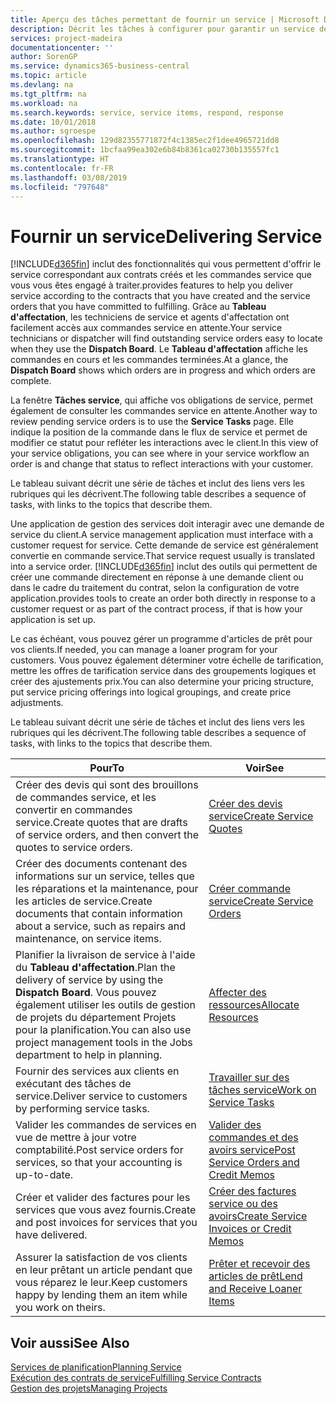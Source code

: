 ```yaml
---
title: Aperçu des tâches permettant de fournir un service | Microsoft Docs
description: Décrit les tâches à configurer pour garantir un service de qualité et respecter les engagement vis-à-vis des clients.
services: project-madeira
documentationcenter: ''
author: SorenGP
ms.service: dynamics365-business-central
ms.topic: article
ms.devlang: na
ms.tgt_pltfrm: na
ms.workload: na
ms.search.keywords: service, service items, respond, response
ms.date: 10/01/2018
ms.author: sgroespe
ms.openlocfilehash: 129d82355771872f4c1385ec2f1dee4965721dd8
ms.sourcegitcommit: 1bcfaa99ea302e6b84b8361ca02730b135557fc1
ms.translationtype: HT
ms.contentlocale: fr-FR
ms.lasthandoff: 03/08/2019
ms.locfileid: "797648"
---
```

# <a name="delivering-service"></a><span data-ttu-id="2396b-103">Fournir un service</span><span class="sxs-lookup"><span data-stu-id="2396b-103">Delivering Service</span></span>
[!INCLUDE[d365fin](includes/d365fin_md.md)] <span data-ttu-id="2396b-104">inclut des fonctionnalités qui vous permettent d'offrir le service correspondant aux contrats créés et les commandes service que vous vous êtes engagé à traiter.</span><span class="sxs-lookup"><span data-stu-id="2396b-104">provides features to help you deliver service according to the contracts that you have created and the service orders that you have committed to fulfilling.</span></span> <span data-ttu-id="2396b-105">Grâce au **Tableau d'affectation**, les techniciens de service et agents d'affectation ont facilement accès aux commandes service en attente.</span><span class="sxs-lookup"><span data-stu-id="2396b-105">Your service technicians or dispatcher will find outstanding service orders easy to locate when they use the **Dispatch Board**.</span></span> <span data-ttu-id="2396b-106">Le **Tableau d'affectation** affiche les commandes en cours et les commandes terminées.</span><span class="sxs-lookup"><span data-stu-id="2396b-106">At a glance, the **Dispatch Board** shows which orders are in progress and which orders are complete.</span></span>  
  
<span data-ttu-id="2396b-107">La fenêtre **Tâches service**, qui affiche vos obligations de service, permet également de consulter les commandes service en attente.</span><span class="sxs-lookup"><span data-stu-id="2396b-107">Another way to review pending service orders is to use the **Service Tasks** page.</span></span> <span data-ttu-id="2396b-108">Elle indique la position de la commande dans le flux de service et permet de modifier ce statut pour refléter les interactions avec le client.</span><span class="sxs-lookup"><span data-stu-id="2396b-108">In this view of your service obligations, you can see where in your service workflow an order is and change that status to reflect interactions with your customer.</span></span>  
  
<span data-ttu-id="2396b-109">Le tableau suivant décrit une série de tâches et inclut des liens vers les rubriques qui les décrivent.</span><span class="sxs-lookup"><span data-stu-id="2396b-109">The following table describes a sequence of tasks, with links to the topics that describe them.</span></span>   

<span data-ttu-id="2396b-110">Une application de gestion des services doit interagir avec une demande de service du client.</span><span class="sxs-lookup"><span data-stu-id="2396b-110">A service management application must interface with a customer request for service.</span></span> <span data-ttu-id="2396b-111">Cette demande de service est généralement convertie en commande service.</span><span class="sxs-lookup"><span data-stu-id="2396b-111">That service request usually is translated into a service order.</span></span> [!INCLUDE[d365fin](includes/d365fin_md.md)] <span data-ttu-id="2396b-112">inclut des outils qui permettent de créer une commande directement en réponse à une demande client ou dans le cadre du traitement du contrat, selon la configuration de votre application.</span><span class="sxs-lookup"><span data-stu-id="2396b-112">provides tools to create an order both directly in response to a customer request or as part of the contract process, if that is how your application is set up.</span></span>  
  
<span data-ttu-id="2396b-113">Le cas échéant, vous pouvez gérer un programme d'articles de prêt pour vos clients.</span><span class="sxs-lookup"><span data-stu-id="2396b-113">If needed, you can manage a loaner program for your customers.</span></span> <span data-ttu-id="2396b-114">Vous pouvez également déterminer votre échelle de tarification, mettre les offres de tarification service dans des groupements logiques et créer des ajustements prix.</span><span class="sxs-lookup"><span data-stu-id="2396b-114">You can also determine your pricing structure, put service pricing offerings into logical groupings, and create price adjustments.</span></span>  
  
<span data-ttu-id="2396b-115">Le tableau suivant décrit une série de tâches et inclut des liens vers les rubriques qui les décrivent.</span><span class="sxs-lookup"><span data-stu-id="2396b-115">The following table describes a sequence of tasks, with links to the topics that describe them.</span></span>   
  
|<span data-ttu-id="2396b-116">**Pour**</span><span class="sxs-lookup"><span data-stu-id="2396b-116">**To**</span></span>|<span data-ttu-id="2396b-117">**Voir**</span><span class="sxs-lookup"><span data-stu-id="2396b-117">**See**</span></span>|  
|------------|-------------|  
|<span data-ttu-id="2396b-118">Créer des devis qui sont des brouillons de commandes service, et les convertir en commandes service.</span><span class="sxs-lookup"><span data-stu-id="2396b-118">Create quotes that are drafts of service orders, and then convert the quotes to service orders.</span></span>|[<span data-ttu-id="2396b-119">Créer des devis service</span><span class="sxs-lookup"><span data-stu-id="2396b-119">Create Service Quotes</span></span>](service-how-to-create-service-quotes.md)|
|<span data-ttu-id="2396b-120">Créer des documents contenant des informations sur un service, telles que les réparations et la maintenance, pour les articles de service.</span><span class="sxs-lookup"><span data-stu-id="2396b-120">Create documents that contain information about a service, such as repairs and maintenance, on service items.</span></span>|[<span data-ttu-id="2396b-121">Créer commande service</span><span class="sxs-lookup"><span data-stu-id="2396b-121">Create Service Orders</span></span>](service-how-to-create-service-orders.md)|
|<span data-ttu-id="2396b-122">Planifier la livraison de service à l'aide du **Tableau d'affectation**.</span><span class="sxs-lookup"><span data-stu-id="2396b-122">Plan the delivery of service by using the **Dispatch Board**.</span></span> <span data-ttu-id="2396b-123">Vous pouvez également utiliser les outils de gestion de projets du département Projets pour la planification.</span><span class="sxs-lookup"><span data-stu-id="2396b-123">You can also use project management tools in the Jobs department to help in planning.</span></span>|[<span data-ttu-id="2396b-124">Affecter des ressources</span><span class="sxs-lookup"><span data-stu-id="2396b-124">Allocate Resources</span></span>](service-how-to-allocate-resources.md)|  
|<span data-ttu-id="2396b-125">Fournir des services aux clients en exécutant des tâches de service.</span><span class="sxs-lookup"><span data-stu-id="2396b-125">Deliver service to customers by performing service tasks.</span></span>|[<span data-ttu-id="2396b-126">Travailler sur des tâches service</span><span class="sxs-lookup"><span data-stu-id="2396b-126">Work on Service Tasks</span></span>](service-how-to-work-on-service-tasks.md)|  
|<span data-ttu-id="2396b-127">Valider les commandes de services en vue de mettre à jour votre comptabilité.</span><span class="sxs-lookup"><span data-stu-id="2396b-127">Post service orders for services, so that your accounting is up-to-date.</span></span>|[<span data-ttu-id="2396b-128">Valider des commandes et des avoirs service</span><span class="sxs-lookup"><span data-stu-id="2396b-128">Post Service Orders and Credit Memos</span></span>](service-how-to-post-service-orders.md)|  
|<span data-ttu-id="2396b-129">Créer et valider des factures pour les services que vous avez fournis.</span><span class="sxs-lookup"><span data-stu-id="2396b-129">Create and post invoices for services that you have delivered.</span></span>|[<span data-ttu-id="2396b-130">Créer des factures service ou des avoirs</span><span class="sxs-lookup"><span data-stu-id="2396b-130">Create Service Invoices or Credit Memos</span></span>](service-how-create-invoices.md)|  
|<span data-ttu-id="2396b-131">Assurer la satisfaction de vos clients en leur prêtant un article pendant que vous réparez le leur.</span><span class="sxs-lookup"><span data-stu-id="2396b-131">Keep customers happy by lending them an item while you work on theirs.</span></span>| [<span data-ttu-id="2396b-132">Prêter et recevoir des articles de prêt</span><span class="sxs-lookup"><span data-stu-id="2396b-132">Lend and Receive Loaner Items</span></span>](service-how-to-lend-receive-loaners.md)|
  
## <a name="see-also"></a><span data-ttu-id="2396b-133">Voir aussi</span><span class="sxs-lookup"><span data-stu-id="2396b-133">See Also</span></span>  
[<span data-ttu-id="2396b-134">Services de planification</span><span class="sxs-lookup"><span data-stu-id="2396b-134">Planning Service</span></span>](service-plan-service.md)  
[<span data-ttu-id="2396b-135">Exécution des contrats de service</span><span class="sxs-lookup"><span data-stu-id="2396b-135">Fulfilling Service Contracts</span></span>](service-fulfill-service-contracts.md)  
[<span data-ttu-id="2396b-136">Gestion des projets</span><span class="sxs-lookup"><span data-stu-id="2396b-136">Managing Projects</span></span>](projects-manage-projects.md)  

